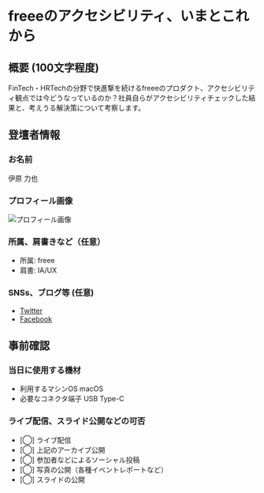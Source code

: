 # freeeのアクセシビリティ、いまとこれから

## 概要 (100文字程度)

FinTech・HRTechの分野で快進撃を続けるfreeeのプロダクト、アクセシビリティ観点では今どうなっているのか？社員自らがアクセシビリティチェックした結果と、考えうる解決策について考察します。

## 登壇者情報

### お名前 

伊原 力也

### プロフィール画像

![プロフィール画像](https://pbs.twimg.com/profile_images/919049435652415490/YgZoDqeY_400x400.jpg)

### 所属、肩書きなど（任意）

- 所属: freee
- 肩書: IA/UX

### SNSs、ブログ等 (任意)

- [Twitter](https://twitter.com/magi1125)
- [Facebook](https://www.facebook.com/rikiya.ihara)

## 事前確認

### 当日に使用する機材

- 利用するマシンOS macOS
- 必要なコネクタ端子 USB Type-C

### ライブ配信、スライド公開などの可否

- [◯] ライブ配信
- [◯] 上記のアーカイブ公開
- [◯] 参加者などによるソーシャル投稿
- [◯] 写真の公開（各種イベントレポートなど）
- [◯] スライドの公開

